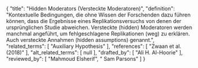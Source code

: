 {
    "title": "Hidden Moderators (Versteckte Moderatoren)",
    "definition": "Kontextuelle Bedingungen, die ohne Wissen der Forschenden dazu führen können, dass die Ergebnisse eines Replikationsversuchs von denen der ursprünglichen Studie abweichen. Versteckte (hidden) Moderatoren werden manchmal angeführt, um fehlgeschlagene Replikationen (weg) zu erklären. Auch versteckte Annahmen (hidden assumptions) genannt.",
    "related_terms": [
        "Auxiliary Hypothesis"
    ],
    "references": [
        "Zwaan et al. (2018)"
    ],
    "alt_related_terms": [
        null
    ],
    "drafted_by": [
        "Ali H. Al-Hoorie"
    ],
    "reviewed_by": [
        "Mahmoud Elsherif",
        " Sam Parsons"
    ]
}